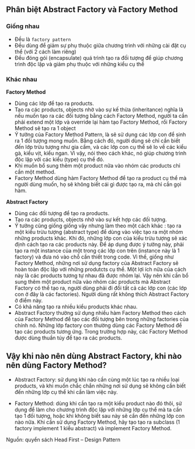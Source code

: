 ## Phân biệt Abstract Factory và Factory Method




### Giống nhau
- Đều là `factory pattern`
- Đều dùng để giảm sự phụ thuộc giữa chương trình với những cài đặt cụ thể (với 2 cách làm riêng)
- Đều đóng gói (encapsulate) quá trình tạo ra đối tượng để giúp chương trình độc lập và giảm phụ thuộc với những kiểu cụ thể


### Khác nhau

**Factory Method** 
- Dùng các lớp để tạo ra products.
- Tạo ra các products, objects nhờ vào sự kế thừa (inheritance) nghĩa là nếu muốn tạo ra các đối tượng bằng cách Factory Method, người ta cần phải extend một lớp và override lại hàm tạo Factory Method, rồi Factory Method sẽ tạo ra 1 object 
- Ý tưởng của Factory Method Pattern, là sẽ sử dụng các lớp con để sinh ra 1 đối tượng mong muốn. Bằng cách đó, người dùng sẽ chỉ cần biết đến lớp trừu tượng như gia cầm, và các lớp con cụ thể sẽ lo về các kiểu gà, kiểu vịt, kiểu ngan. Vì vậy, nói theo cách khác, nó giúp chương trình độc lập với các kiểu (type) cụ thể đó.
- Khi muốn bổ sung thêm một product nữa vào nhóm các products chỉ cần một method.
- Factory Method dùng hàm Factory Method để tạo ra product cụ thể mà người dùng muốn, họ sẽ không biết cái gì được tạo ra, mà chỉ cần gọi hàm.

**Abstract Factory** 
- Dùng các đối tượng để tạo ra products.
- Tạo ra các products, objects nhờ vào sự kết hợp các đối tượng.
- Ý tưởng cũng giống giống vậy nhưng làm theo một cách khác : tạo ra một kiểu trừu tượng (abstract type) để dùng vào việc tạo ra một nhóm những products khác. Khi đó, những lớp con của kiểu trừu tượng sẽ xác định cách tạo ra các products này. Để áp dụng được ý tưởng này, phải tạo ra một instance của một trong các lớp con trên (instance này là 1 factory) và đưa nó vào chỗ cần thiết trong code. Vì thế, giống như Factory Method, những nơi sử dụng factory của Abstract Factory sẽ hoàn toàn độc lập với những produtcts cụ thể. Một lợi ích nữa của cách này là các products tương tự nhau đã được nhóm lại. Vậy nên khi cần bổ sung thêm một product nữa vào nhóm các products mà Abstract Factory có thể tạo ra, người dùng phải đi đổi tất cả các lớp con (các lớp con ở đây là các factories). Người dùng rất không thích Abstract Factory ở điểm này.
- Có khả năng tạo ra nhiều kiểu products khác nhau.
- Abstract Factory thường sử dụng nhiều hàm Factory Method theo cách của Factory Method để tạo các đối tượng bên trong những factories của chính nó. Những lớp factory con thường dùng các Factory Method để tạo các products tương ứng. Trong trường hợp này, các Factory Method được dùng thuần túy để tạo ra các products.



## Vậy khi nào nên dùng Abstract Factory, khi nào nên dùng Factory Method?

- Abstract Factory: sử dụng khi nào cần cùng một lúc tạo ra nhiều loại products, và khi muốn chắc chắn những nơi sử dụng sẽ không cần biết đến những lớp cụ thể khi cần làm việc này.

- Factory Method: dùng khi cần tạo ra một kiểu product nào đó thôi, sử dụng để làm cho chương trình độc lập với những lớp cụ thể mà ta cần tạo 1 đối tượng, hoặc khi không biết sau này sẽ cần đến những lớp con nào nữa. Khi cần sử dụng Factory Method, hãy tạo tạo ra subclass (1 factory implement 1 kiểu abstract) và implement Factory Method.



Nguồn: quyển sách Head First – Design Pattern